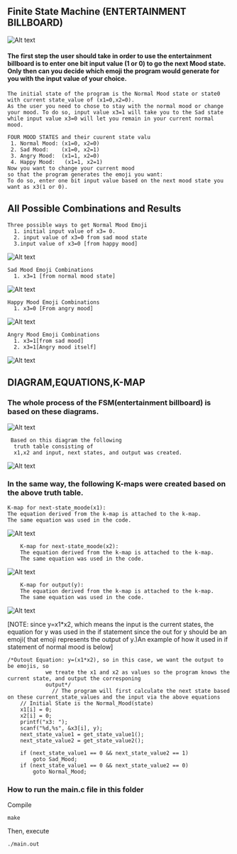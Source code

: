 ## Finite State Machine (ENTERTAINMENT BILLBOARD)
   ![Alt text](ebb.png)

   #### The first step the user should take in order to use the entertainment billboard is to enter one bit input value (1 or 0) to go the next Mood state. Only then can you decide which emoji the program would generate for you with the input value of your choice.
        
        
     

    The initial state of the program is the Normal Mood state or state0 with current state_value of (x1=0,x2=0).
    As the user you need to chose to stay with the normal mood or change your mood. To do so, input value x3=1 will take you to the Sad state while input value x3=0 will let you remain in your current normal mood.

    FOUR MOOD STATES and their cuurent state valu
     1. Normal Mood: (x1=0, x2=0)
     2. Sad Mood:    (x1=0, x2=1)
     3. Angry Mood:  (x1=1, x2=0)
     4. Happy Mood:   (x1=1, x2=1)
    Now you want to change your current mood 
    so that the program generates the emoji you want:
    To do so, enter one bit input value based on the next mood state you want as x3(1 or 0).


## All Possible Combinations and  Results

    Three possible ways to get Normal Mood Emoji
      1. initial input value of x3= 0.
      2. input value of x3=0 from sad mood state
      3.input value of x3=0 [from happy mood]
![Alt text](norm.png)
   
    Sad Mood Emoji Combinations
      1. x3=1 [from normal mood state]
![Alt text](blue.png)

    Happy Mood Emoji Combinations
      1. x3=0 [From angry mood]
![Alt text](happy.png)

    Angry Mood Emoji Combinations
      1. x3=1[from sad mood]
      2. x3=1[Angry mood itself]
![Alt text](anger.png)




## DIAGRAM,EQUATIONS,K-MAP

 ### The whole process of the FSM(entertainment billboard) is based on these diagrams.
 ![Alt text](diagram.jpg)

     Based on this diagram the following
      truth table consisting of 
      x1,x2 and input, next states, and output was created.

![Alt text](truth.png)

### In the same way, the following K-maps were created based on the above truth table.
    K-map for next-state_moode(x1): 
    The equation derived from the k-map is attached to the k-map. 
    The same equation was used in the code.
![Alt text](x1.png)

        K-map for next-state_moode(x2): 
        The equation derived from the k-map is attached to the k-map. 
        The same equation was used in the code.
![Alt text](x2.png)

        K-map for output(y): 
        The equation derived from the k-map is attached to the k-map. 
        The same equation was used in the code.
![Alt text](y.png)

[NOTE: since y=x1*x2, which means the input is the current states, the equation for y was used in the if statement since the out for y should be an emoji( that emoji represents the output of y.)An example of how it used in if statement of normal mood is below]


```
/*Outout Equation: y=(x1*x2), so in this case, we want the output to be emojis, so
            we treate the x1 and x2 as values so the program knows the current state, and output the corresponing
            output*/
              // The program will first calculate the next state based on these current_state_values and the input via the above equations
    // Initial State is the Normal_Mood(state)
    x1[i] = 0;
    x2[i] = 0;
    printf("x3: ");
    scanf("%d,%s", &x3[i], y);
    next_state_value1 = get_state_value1();
    next_state_value2 = get_state_value2();

    if (next_state_value1 == 0 && next_state_value2 == 1)
        goto Sad_Mood;
    if (next_state_value1 == 0 && next_state_value2 == 0)
        goto Normal_Mood;
```

### How to run the main.c file in this folder
Compile
```
make
```
Then, execute
```
./main.out
```
